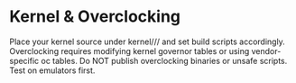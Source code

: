 # Kernel & Overclocking
Place your kernel source under kernel/<vendor>/<soc>/ and set build scripts accordingly.
Overclocking requires modifying kernel governor tables or using vendor-specific oc tables.
Do NOT publish overclocking binaries or unsafe scripts. Test on emulators first.
